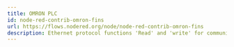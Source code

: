 ```yaml
---
title: OMRON PLC
id: node-red-contrib-omron-fins
url: https://flows.nodered.org/node/node-red-contrib-omron-fins
description: Ethernet protocol functions 'Read' and 'write' for communicating with OMRON PLCs from node-red.
---
```


